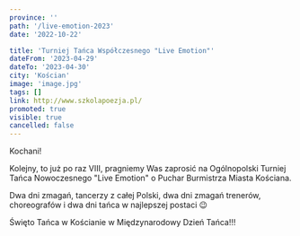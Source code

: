 ```yaml
---
province: ''
path: '/live-emotion-2023'
date: '2022-10-22'

title: 'Turniej Tańca Współczesnego "Live Emotion"'
dateFrom: '2023-04-29'
dateTo: '2023-04-30'
city: 'Kościan'
image: 'image.jpg'
tags: []
link: http://www.szkolapoezja.pl/
promoted: true
visible: true
cancelled: false
---
```

Kochani!

Kolejny, to już po raz VIII, pragniemy Was zaprosić na Ogólnopolski Turniej Tańca Nowoczesnego "Live Emotion" o Puchar Burmistrza Miasta Kościana.

Dwa dni zmagań, tancerzy z całej Polski, dwa dni zmagań trenerów, choreografów i dwa dni tańca w najlepszej postaci 😉

Święto Tańca w Kościanie w Międzynarodowy Dzień Tańca!!!
